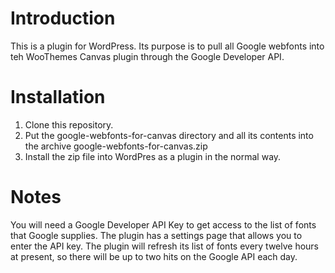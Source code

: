 # Introduction

This is a plugin for WordPress. Its purpose is to pull all Google webfonts into teh WooThemes Canvas
plugin through the Google Developer API.

# Installation

1. Clone this repository.
2. Put the google-webfonts-for-canvas directory and all its contents into the archive google-webfonts-for-canvas.zip
3. Install the zip file into WordPres as a plugin in the normal way.

# Notes

You will need a Google Developer API Key to get access to the list of fonts that Google supplies. The plugin
has a settings page that allows you to enter the API key. The plugin will refresh its list of fonts every
twelve hours at present, so there will be up to two hits on the Google API each day.
